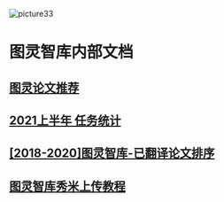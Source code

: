 ![picture33](https://github.com/Turing-zk/Turint_papers_share/blob/main/Image/Screenshot%20from%202020-11-10%2011-40-23.png)
# 图灵智库内部文档

## [图灵论文推荐](https://github.com/Turing-zk/Turint_papers_share/blob/main/Paperlist.md)

## [2021上半年 任务统计](https://docs.qq.com/sheet/DTE9VcXRRdlJRdGZN)

## [[2018-2020]图灵智库-已翻译论文排序](https://docs.qq.com/sheet/DTExzV3JPYUNDVXVE)

## [图灵智库秀米上传教程](https://github.com/Turing-zk/Turint_papers_share/blob/main/TuringTutoial.md)







